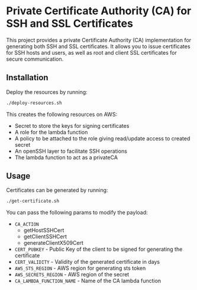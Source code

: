 # Private Certificate Authority (CA) for SSH and SSL Certificates

This project provides a private Certificate Authority (CA) implementation for generating both SSH and SSL certificates. It allows you to issue certificates for SSH hosts and users, as well as root and client SSL certificates for secure communication.

## Installation


Deploy the resources by running:

   ```bash
   ./deploy-resources.sh
   ```

This creates the following resources on AWS:
- Secret to store the keys for signing certificates
- A role for the lambda function
- A policy to be attached to the role giving read/update access to created secret
- An openSSH layer to facilitate SSH operations
- The lambda function to act as a privateCA
  

## Usage

Certificates can be generated by running:

   ```bash
   ./get-certificate.sh
   ```

You can pass the following params to modify the payload:

- `CA_ACTION`
  - getHostSSHCert
  - getClientSSHCert
  - generateClientX509Cert
- `CERT_PUBKEY` - Public Key of the client to be signed for generating the certificate
- `CERT_VALIDITY` - Validity of the generated certificate in days
- `AWS_STS_REGION` - AWS region for generating sts token
- `AWS_SECRETS_REGION` - AWS region of the secret
- `CA_LAMBDA_FUNCTION_NAME` - Name of the CA lambda function